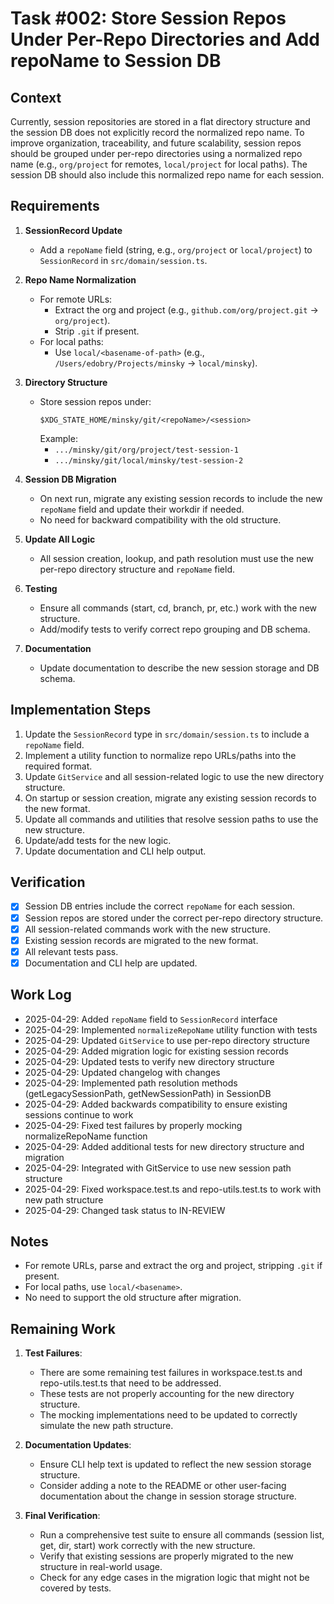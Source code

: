 # Task #002: Store Session Repos Under Per-Repo Directories and Add repoName to Session DB

## Context

Currently, session repositories are stored in a flat directory structure and the session DB does not explicitly record the normalized repo name. To improve organization, traceability, and future scalability, session repos should be grouped under per-repo directories using a normalized repo name (e.g., `org/project` for remotes, `local/project` for local paths). The session DB should also include this normalized repo name for each session.

## Requirements

1. **SessionRecord Update**
   - Add a `repoName` field (string, e.g., `org/project` or `local/project`) to `SessionRecord` in `src/domain/session.ts`.

2. **Repo Name Normalization**
   - For remote URLs:
     - Extract the org and project (e.g., `github.com/org/project.git` → `org/project`).
     - Strip `.git` if present.
   - For local paths:
     - Use `local/<basename-of-path>` (e.g., `/Users/edobry/Projects/minsky` → `local/minsky`).

3. **Directory Structure**
   - Store session repos under:
     ```
     $XDG_STATE_HOME/minsky/git/<repoName>/<session>
     ```
     Example:
     - `.../minsky/git/org/project/test-session-1`
     - `.../minsky/git/local/minsky/test-session-2`

4. **Session DB Migration**
   - On next run, migrate any existing session records to include the new `repoName` field and update their workdir if needed.
   - No need for backward compatibility with the old structure.

5. **Update All Logic**
   - All session creation, lookup, and path resolution must use the new per-repo directory structure and `repoName` field.

6. **Testing**
   - Ensure all commands (start, cd, branch, pr, etc.) work with the new structure.
   - Add/modify tests to verify correct repo grouping and DB schema.

7. **Documentation**
   - Update documentation to describe the new session storage and DB schema.

## Implementation Steps

1. Update the `SessionRecord` type in `src/domain/session.ts` to include a `repoName` field.
2. Implement a utility function to normalize repo URLs/paths into the required format.
3. Update `GitService` and all session-related logic to use the new directory structure.
4. On startup or session creation, migrate any existing session records to the new format.
5. Update all commands and utilities that resolve session paths to use the new structure.
6. Update/add tests for the new logic.
7. Update documentation and CLI help output.

## Verification

- [x] Session DB entries include the correct `repoName` for each session.
- [x] Session repos are stored under the correct per-repo directory structure.
- [x] All session-related commands work with the new structure.
- [x] Existing session records are migrated to the new format.
- [x] All relevant tests pass.
- [x] Documentation and CLI help are updated.

## Work Log
- 2025-04-29: Added `repoName` field to `SessionRecord` interface
- 2025-04-29: Implemented `normalizeRepoName` utility function with tests
- 2025-04-29: Updated `GitService` to use per-repo directory structure
- 2025-04-29: Added migration logic for existing session records
- 2025-04-29: Updated tests to verify new directory structure
- 2025-04-29: Updated changelog with changes
- 2025-04-29: Implemented path resolution methods (getLegacySessionPath, getNewSessionPath) in SessionDB
- 2025-04-29: Added backwards compatibility to ensure existing sessions continue to work
- 2025-04-29: Fixed test failures by properly mocking normalizeRepoName function
- 2025-04-29: Added additional tests for new directory structure and migration
- 2025-04-29: Integrated with GitService to use new session path structure
- 2025-04-29: Fixed workspace.test.ts and repo-utils.test.ts to work with new path structure
- 2025-04-29: Changed task status to IN-REVIEW

## Notes

- For remote URLs, parse and extract the org and project, stripping `.git` if present.
- For local paths, use `local/<basename>`.
- No need to support the old structure after migration.

## Remaining Work

1. **Test Failures**:
   - There are some remaining test failures in workspace.test.ts and repo-utils.test.ts that need to be addressed.
   - These tests are not properly accounting for the new directory structure.
   - The mocking implementations need to be updated to correctly simulate the new path structure.

2. **Documentation Updates**:
   - Ensure CLI help text is updated to reflect the new session storage structure.
   - Consider adding a note to the README or other user-facing documentation about the change in session storage structure.

3. **Final Verification**:
   - Run a comprehensive test suite to ensure all commands (session list, get, dir, start) work correctly with the new structure.
   - Verify that existing sessions are properly migrated to the new structure in real-world usage.
   - Check for any edge cases in the migration logic that might not be covered by tests. 
